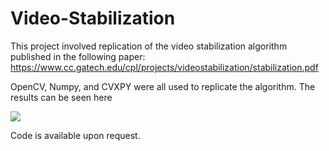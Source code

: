 # Video-Stabilization

This project involved replication of the video stabilization algorithm published in the following paper: https://www.cc.gatech.edu/cpl/projects/videostabilization/stabilization.pdf 

OpenCV, Numpy, and CVXPY were all used to replicate the algorithm. The results can be seen here

![](vid_stabile.gif)

Code is available upon request.
